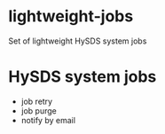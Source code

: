 # lightweight-jobs
Set of lightweight HySDS system jobs

# HySDS system jobs
- job retry
- job purge
- notify by email

